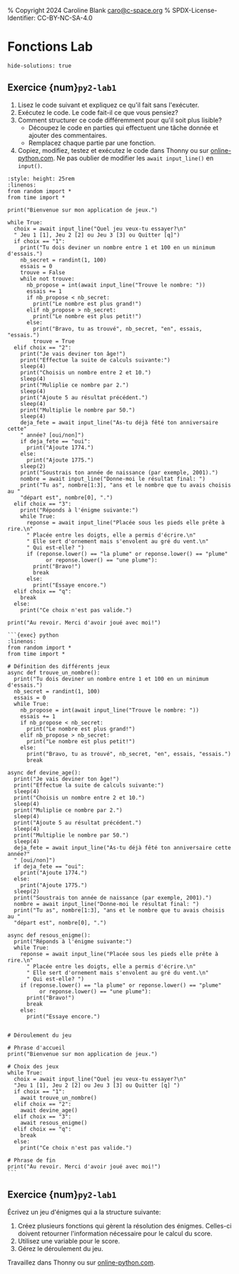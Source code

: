% Copyright 2024 Caroline Blank <caro@c-space.org>
% SPDX-License-Identifier: CC-BY-NC-SA-4.0

# Fonctions Lab

```{metadata}
hide-solutions: true
```

## Exercice {num}`py2-lab1`

1.  Lisez le code suivant et expliquez ce qu'il fait sans l'exécuter.
2.  Exécutez le code. Le code fait-il ce que vous pensiez?
3.  Comment structurer ce code différemment pour qu'il soit plus lisible?
    - Découpez le code en parties qui effectuent une tâche donnée et ajouter des
    commentaires.
    - Remplacez chaque partie par une fonction.
4.  Copiez, modifiez, testez et exécutez le code dans Thonny ou sur
    [online-python.com](https://www.online-python.com/). Ne pas oublier de
    modifier les `await input_line()` en `input()`.

```{exec} python
:style: height: 25rem
:linenos:
from random import *
from time import *

print("Bienvenue sur mon application de jeux.")

while True:
  choix = await input_line("Quel jeu veux-tu essayer?\n"
  " Jeu 1 [1], Jeu 2 [2] ou Jeu 3 [3] ou Quitter [q]")
  if choix == "1":
    print("Tu dois deviner un nombre entre 1 et 100 en un minimum d'essais.")
    nb_secret = randint(1, 100)
    essais = 0
    trouve = False
    while not trouve:
      nb_propose = int(await input_line("Trouve le nombre: "))
      essais += 1
      if nb_propose < nb_secret:
        print("Le nombre est plus grand!")
      elif nb_propose > nb_secret:
        print("Le nombre est plus petit!")
      else:
        print("Bravo, tu as trouvé", nb_secret, "en", essais, "essais.")
        trouve = True
  elif choix == "2":
    print("Je vais deviner ton âge!")
    print("Effectue la suite de calculs suivante:")
    sleep(4)
    print("Choisis un nombre entre 2 et 10.")
    sleep(4)
    print("Muliplie ce nombre par 2.")
    sleep(4)
    print("Ajoute 5 au résultat précédent.")
    sleep(4)
    print("Multiplie le nombre par 50.")
    sleep(4)
    deja_fete = await input_line("As-tu déjà fêté ton anniversaire cette"
    " année? [oui/non]")
    if deja_fete == "oui":
      print("Ajoute 1774.")
    else:
      print("Ajoute 1775.")
    sleep(2)
    print("Soustrais ton année de naissance (par exemple, 2001).")
    nombre = await input_line("Donne-moi le résultat final: ")
    print("Tu as", nombre[1:3], "ans et le nombre que tu avais choisis au "
    "départ est", nombre[0], ".")
  elif choix == "3":
    print("Réponds à l'énigme suivante:")
    while True:
      reponse = await input_line("Placée sous les pieds elle prête à rire.\n"
      " Placée entre les doigts, elle a permis d'écrire.\n"
      " Elle sert d'ornement mais s'envolent au gré du vent.\n"
      " Qui est-elle? ")
      if (reponse.lower() == "la plume" or reponse.lower() == "plume"
            or reponse.lower() == "une plume"):
        print("Bravo!")
        break
      else:
        print("Essaye encore.")
  elif choix == "q":
    break
  else:
    print("Ce choix n'est pas valide.")

print("Au revoir. Merci d'avoir joué avec moi!")
```

````{solution}
```{exec} python
:linenos:
from random import *
from time import *

# Définition des différents jeux
async def trouve_un_nombre():
  print("Tu dois deviner un nombre entre 1 et 100 en un minimum d'essais.")
  nb_secret = randint(1, 100)
  essais = 0
  while True:
    nb_propose = int(await input_line("Trouve le nombre: "))
    essais += 1
    if nb_propose < nb_secret:
      print("Le nombre est plus grand!")
    elif nb_propose > nb_secret:
      print("Le nombre est plus petit!")
    else:
      print("Bravo, tu as trouvé", nb_secret, "en", essais, "essais.")
      break

async def devine_age():
  print("Je vais deviner ton âge!")
  print("Effectue la suite de calculs suivante:")
  sleep(4)
  print("Choisis un nombre entre 2 et 10.")
  sleep(4)
  print("Muliplie ce nombre par 2.")
  sleep(4)
  print("Ajoute 5 au résultat précédent.")
  sleep(4)
  print("Multiplie le nombre par 50.")
  sleep(4)
  deja_fete = await input_line("As-tu déjà fêté ton anniversaire cette année?"
  " [oui/non]")
  if deja_fete == "oui":
    print("Ajoute 1774.")
  else:
    print("Ajoute 1775.")
  sleep(2)
  print("Soustrais ton année de naissance (par exemple, 2001).")
  nombre = await input_line("Donne-moi le résultat final: ")
  print("Tu as", nombre[1:3], "ans et le nombre que tu avais choisis au "
  "départ est", nombre[0], ".")

async def resous_enigme():
  print("Réponds à l'énigme suivante:")
  while True:
    reponse = await input_line("Placée sous les pieds elle prête à rire.\n"
      " Placée entre les doigts, elle a permis d'écrire.\n"
      " Elle sert d'ornement mais s'envolent au gré du vent.\n"
      " Qui est-elle? ")
    if (reponse.lower() == "la plume" or reponse.lower() == "plume"
          or reponse.lower() == "une plume"):
      print("Bravo!")
      break
    else:
      print("Essaye encore.")


# Déroulement du jeu

# Phrase d'accueil
print("Bienvenue sur mon application de jeux.")

# Choix des jeux
while True:
  choix = await input_line("Quel jeu veux-tu essayer?\n"
  "Jeu 1 [1], Jeu 2 [2] ou Jeu 3 [3] ou Quitter [q] ")
  if choix == "1":
    await trouve_un_nombre()
  elif choix == "2":
    await devine_age()
  elif choix == "3":
    await resous_enigme()
  elif choix == "q":
    break
  else:
    print("Ce choix n'est pas valide.")

# Phrase de fin
print("Au revoir. Merci d'avoir joué avec moi!")
```
````

## Exercice {num}`py2-lab1`

Écrivez un jeu d'énigmes qui a la structure suivante:
1.  Créez plusieurs fonctions qui gèrent la résolution des énigmes. Celles-ci
    doivent retourner l'information nécessaire pour le calcul du score.
2.  Utilisez une variable pour le score.
3.  Gérez le déroulement du jeu.

Travaillez dans Thonny ou sur
[online-python.com](https://www.online-python.com/).
